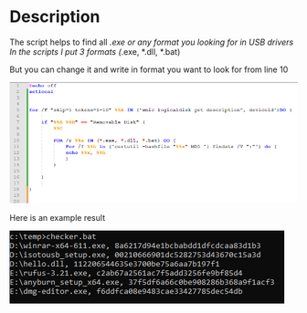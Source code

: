 
# Description
The script helps to find all *.exe or any format you looking for in USB drivers
In the scripts I put 3 formats (*.exe, *.dll, *.bat)

But you can change it and write in format you want to look for from line 10

![IMAGE1](https://github.com/3gbCyber/usb_checker/blob/main/image1.png)

Here is an example result

![result](https://github.com/3gbCyber/usb_checker/blob/main/image2.png)

